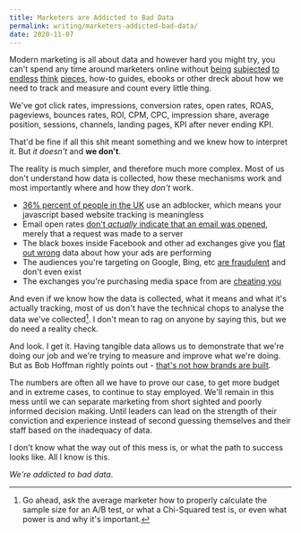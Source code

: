 ```yaml
---
title: Marketers are Addicted to Bad Data
permalink: writing/marketers-addicted-bad-data/
date: 2020-11-07
---
```


Modern marketing is all about data and however hard you might try, you can't spend any time around marketers online without [being](https://blog.marketo.com/2013/11/prove-your-worth10-kpis-for-marketers.html) [subjected](https://www.searchenginejournal.com/paid-owned-earned-content/242075/) [to](https://blogs.oracle.com/oracledatacloud/effectively-measuring-advertising-performance-your-guide-to-success) [endless](https://searchengineland.com/using-auction-insights-for-better-ppc-competitor-analysis-343264) [think](https://www.searchenginewatch.com/2020/07/28/10-reasons-why-marketers-use-data-to-make-budgeting-decisions/) [pieces](https://www.oberlo.co.uk/blog/spent-200000-facebook-ads-heres-learned), how-to guides, ebooks or other dreck about how we need to track and measure and count every little thing.

We've got click rates, impressions, conversion rates, open rates, ROAS, pageviews, bounces rates, ROI, CPM, CPC, impression share, average position, sessions, channels, landing pages, KPI after never ending KPI.

That'd be fine if all this shit meant something and we knew how to interpret it. But *it doesn't* and **we don't**. 

The reality is much simpler, and therefore much more complex.  Most of us don't understand how data is collected, how these mechanisms work and most importantly where and how they *don't* work.

* [36% percent of people in the UK](https://www.statista.com/statistics/874736/ad-blocker-usage-in-united-kingdom/) use an adblocker, which means your javascript based website tracking is meaningless
* Email open rates [don't *actually* indicate that an email was opened](https://developermedia.com/email-open-rates-misleading-metrics-best-practices-2/), merely that a request was made to a server
* The black boxes inside Facebook and other ad exchanges give you [flat out wrong](https://www.etcentric.org/facebook-agrees-to-40-million-fine-for-incorrect-ad-metrics/) data about how your ads are performing
* The audiences you're targeting on Google, Bing, etc [are fraudulent](https://www.forbes.com/sites/augustinefou/2020/11/02/got-large-budgets-you-need-to-spend-fraudsters-will-help-you-spend-it/?sh=54b93f867a9f) and don't even exist
* The exchanges you're purchasing media space from are [cheating you](https://www.adexchanger.com/mobile/is-ubers-new-ad-fraud-lawsuit-futile-or-game-changing/)
 
And even if we know how the data is collected, what it means and what it's actually tracking, most of us don't have the technical chops to analyse the data we've collected[^1]. I don't mean to rag on anyone by saying this, but we do need a reality check.

And look. I get it. Having tangible data allows us to demonstrate that we're doing our job and we're trying to measure and improve what we're doing. But as Bob Hoffman rightly points out - [that's not how brands are built](http://adcontrarian.blogspot.com/2020/09/the-mystery-of-modern-media.html). 

The numbers are often all we have to prove our case, to get more budget and in extreme cases, to continue to stay employed. We'll remain in this mess until we can separate marketing from short sighted and poorly informed decision making. Until leaders can lead on the strength of their conviction and experience instead of second guessing themselves and their staff based on the inadequacy of data.

I don't know what the way out of this mess is, or what the path to success looks like. All I know is this.

*We're addicted to bad data*.

[^1]: Go ahead, ask the average marketer how to properly calculate the sample size for an A/B test, or what a Chi-Squared test is, or even what power is and why it's important.